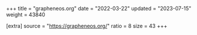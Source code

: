 +++
title = "grapheneos.org"
date = "2022-03-22"
updated = "2023-07-15"
weight = 43840

[extra]
source = "https://grapheneos.org/"
ratio = 8
size = 43
+++
